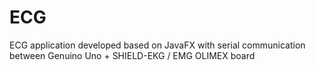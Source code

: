 # ECG
ECG application developed based on JavaFX with serial communication between Genuino Uno + SHIELD-EKG / EMG OLIMEX board
